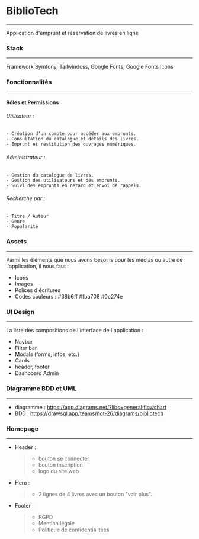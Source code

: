 # BiblioTech
---
Application d'emprunt et réservation de livres en ligne


### Stack
---
Framework Symfony, Tailwindcss, Google Fonts, Google Fonts Icons


### Fonctionnalités
---
#### Rôles et Permissions

###### Utilisateur :
    - Création d’un compte pour accéder aux emprunts.
    - Consultation du catalogue et détails des livres.
    - Emprunt et restitution des ouvrages numériques.
  
###### Administrateur :
    - Gestion du catalogue de livres.
    - Gestion des utilisateurs et des emprunts.
    - Suivi des emprunts en retard et envoi de rappels.

###### Recherche par :
    - Titre / Auteur
    - Genre
    - Popularité

### Assets
---
Parmi les éléments que nous avons besoins pour les médias ou autre de l'application, il nous faut :
 - Icons
 - Images
 - Polices d'écritures
 - Codes couleurs : #38b6ff #fba708 #0c274e

### UI Design
---

La liste des compositions de l'interface de l'application :

- Navbar
- Filter bar
- Modals (forms, infos, etc.)
- Cards
- header, footer
- Dashboard Admin
  
### Diagramme BDD et UML
---
 - diagramme : https://app.diagrams.net/?libs=general;flowchart
 - BDD : https://drawsql.app/teams/not-26/diagrams/bibliotech

### Homepage
---
- Header :
    > - bouton se connecter 
    > - bouton inscription
    > - logo du site web

- Hero :
    > - 2 lignes de 4 livres avec un bouton "voir plus".

- Footer :
  > - RGPD
  > - Mention légale
  > - Politique de confidentialitées
